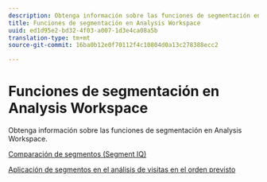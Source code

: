 ```yaml
---
description: Obtenga información sobre las funciones de segmentación en Analysis Workspace.
title: Funciones de segmentación en Analysis Workspace
uuid: ed1d95e2-bd32-4f03-a007-1d3e4ca08a5b
translation-type: tm+mt
source-git-commit: 16ba0b12e0f70112f4c10804d0a13c278388ecc2

---
```



# Funciones de segmentación en Analysis Workspace

Obtenga información sobre las funciones de segmentación en Analysis Workspace.

[Comparación de segmentos (Segment IQ)](https://marketing.adobe.com/resources/help/en_US/analytics/analysis-workspace/segment-comparison.html)

[Aplicación de segmentos en el análisis de visitas en el orden previsto](https://marketing.adobe.com/resources/help/en_US/analytics/analysis-workspace/compare-segments-fallout.html)
